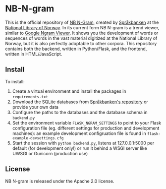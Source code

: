 # NB-N-gram
This is the official repository of [NB N-Gram](http://www.nb.no/sp_tjenester/beta/ngram_1/), created by [Språkbanken](http://www.nb.no/Tilbud/Forske/Spraakbanken) at the [National Library of Norway](http://www.nb.no/). In its current form NB N-gram is a trend viewer, similar to [Google Ngram Viewer](https://books.google.com/ngrams). It shows you the development of words or sequences of words in the vast material digitized at the National Library of Norway, but it is also perfectly adoptable to other corpora. This repository contains both the backend, written in Python/Flask, and the frontend, written in HTML/JavaScript.

## Install
To install:

1. Create a virtual environment and install the packages in `requirements.txt`
2. Download the SQLite databases from [Språkbanken's repository](https://hdl.handle.net/21.11146/35) or provide your own data
3. Configure the paths to the databases and the database schema in `backend.py`
4. Set the environment variable `FLASK_NGRAM_SETTINGS` to point to your Flask configuration file (eg. different settings for production and development machines): an example development configruation file is found in `flask-example-devsettings.cfg`
5. Start the session with `python backend.py`, listens at 127.0.0.1:5000 per default (for development only!) or run it behind a WSGI server like UWSGI or Gunicorn (production use)

## License
NB N-gram is released under the Apache 2.0 license.
